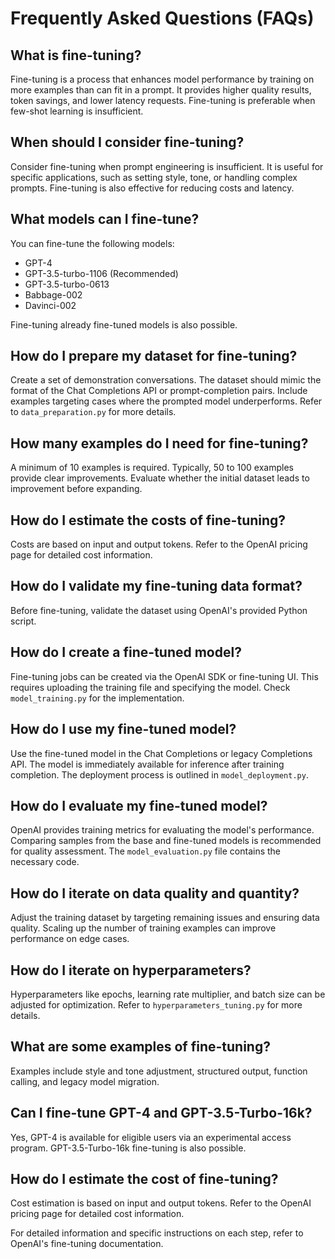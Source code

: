 # Frequently Asked Questions (FAQs)

## What is fine-tuning?

Fine-tuning is a process that enhances model performance by training on more examples than can fit in a prompt. It provides higher quality results, token savings, and lower latency requests. Fine-tuning is preferable when few-shot learning is insufficient.

## When should I consider fine-tuning?

Consider fine-tuning when prompt engineering is insufficient. It is useful for specific applications, such as setting style, tone, or handling complex prompts. Fine-tuning is also effective for reducing costs and latency.

## What models can I fine-tune?

You can fine-tune the following models:

- GPT-4
- GPT-3.5-turbo-1106 (Recommended)
- GPT-3.5-turbo-0613
- Babbage-002
- Davinci-002

Fine-tuning already fine-tuned models is also possible.

## How do I prepare my dataset for fine-tuning?

Create a set of demonstration conversations. The dataset should mimic the format of the Chat Completions API or prompt-completion pairs. Include examples targeting cases where the prompted model underperforms. Refer to `data_preparation.py` for more details.

## How many examples do I need for fine-tuning?

A minimum of 10 examples is required. Typically, 50 to 100 examples provide clear improvements. Evaluate whether the initial dataset leads to improvement before expanding.

## How do I estimate the costs of fine-tuning?

Costs are based on input and output tokens. Refer to the OpenAI pricing page for detailed cost information.

## How do I validate my fine-tuning data format?

Before fine-tuning, validate the dataset using OpenAI's provided Python script.

## How do I create a fine-tuned model?

Fine-tuning jobs can be created via the OpenAI SDK or fine-tuning UI. This requires uploading the training file and specifying the model. Check `model_training.py` for the implementation.

## How do I use my fine-tuned model?

Use the fine-tuned model in the Chat Completions or legacy Completions API. The model is immediately available for inference after training completion. The deployment process is outlined in `model_deployment.py`.

## How do I evaluate my fine-tuned model?

OpenAI provides training metrics for evaluating the model's performance. Comparing samples from the base and fine-tuned models is recommended for quality assessment. The `model_evaluation.py` file contains the necessary code.

## How do I iterate on data quality and quantity?

Adjust the training dataset by targeting remaining issues and ensuring data quality. Scaling up the number of training examples can improve performance on edge cases.

## How do I iterate on hyperparameters?

Hyperparameters like epochs, learning rate multiplier, and batch size can be adjusted for optimization. Refer to `hyperparameters_tuning.py` for more details.

## What are some examples of fine-tuning?

Examples include style and tone adjustment, structured output, function calling, and legacy model migration.

## Can I fine-tune GPT-4 and GPT-3.5-Turbo-16k?

Yes, GPT-4 is available for eligible users via an experimental access program. GPT-3.5-Turbo-16k fine-tuning is also possible.

## How do I estimate the cost of fine-tuning?

Cost estimation is based on input and output tokens. Refer to the OpenAI pricing page for detailed cost information.

For detailed information and specific instructions on each step, refer to OpenAI's fine-tuning documentation.
